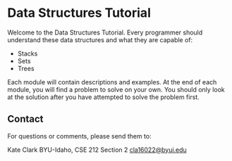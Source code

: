 # Data Structures Tutorial
Welcome to the Data Structures Tutorial. Every programmer should understand these data structures and what they are capable of:

* Stacks
* Sets
* Trees

Each module will contain descriptions and examples. At the end of each module, you will find a problem to solve on your own. You should only look at the solution after you have attempted to solve the problem first.

## Contact
For questions or comments, please send them to:

Kate Clark
BYU-Idaho, CSE 212 Section 2
[cla16022@byui.edu](cla16022@byui.edu)
